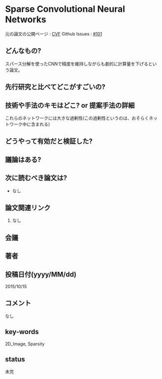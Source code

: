 # Sparse Convolutional Neural Networks

元の論文の公開ページ : [CVF](https://www.cv-foundation.org/openaccess/content_cvpr_2015/papers/Liu_Sparse_Convolutional_Neural_2015_CVPR_paper.pdf)
Github Issues : [#101](https://github.com/Obarads/obarads.github.io/issues/101)

## どんなもの?
スパース分解を使ったCNNで精度を維持しながらも劇的に計算量を下げるという論文。

## 先行研究と比べてどこがすごいの?


## 技術や手法のキモはどこ? or 提案手法の詳細
これらのネットワークには大きな過剰性(この過剰性というのは、おそらくネットワーク中に含まれる)

## どうやって有効だと検証した?

## 議論はある?

## 次に読むべき論文は?
- なし

## 論文関連リンク
1. なし

## 会議

## 著者

## 投稿日付(yyyy/MM/dd)
2015/10/15

## コメント
なし

## key-words
2D_Image, Sparsity

## status
未完
